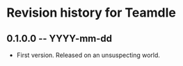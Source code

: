 # Revision history for Teamdle

## 0.1.0.0 -- YYYY-mm-dd

* First version. Released on an unsuspecting world.
